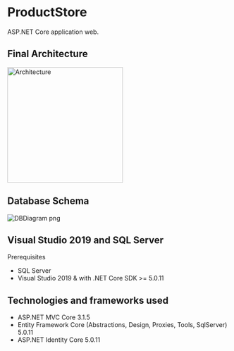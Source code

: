 # ProductStore

ASP.NET Core application web. 

## Final Architecture

<img width="262" alt="Architecture" src="https://user-images.githubusercontent.com/73407173/172161656-357f08c8-30aa-4f3c-acc2-435fb630709b.png">

## Database Schema

![DBDiagram png](https://user-images.githubusercontent.com/73407173/172161688-0b8fbca5-00c1-4b42-9d4d-87140033155f.png)


## Visual Studio 2019 and SQL Server
Prerequisites
* SQL Server
* Visual Studio 2019 & with .NET Core SDK >= 5.0.11

## Technologies and frameworks used
* ASP.NET MVC Core 3.1.5
* Entity Framework Core (Abstractions, Design, Proxies, Tools, SqlServer) 5.0.11
* ASP.NET Identity Core 5.0.11
